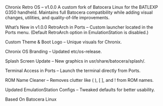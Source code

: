 Chronix Retro OS – v1.0.0
A custom fork of Batocera Linux for the BATLEXP G350 handheld.
Maintains full Batocera compatibility while adding visual changes, utilities, and quality-of-life improvements.

What’s New in v1.0.0
RetroArch in Ports – Custom launcher located in the Ports menu. (Default RetroArch option in EmulationStation is disabled.)

Custom Theme & Boot Logo – Unique visuals for Chronix.

Chronix OS Branding – Updated etc/os-release.

Splash Screen Update – New graphics in usr/share/batocera/splash/.

Terminal Access in Ports – Launch the terminal directly from Ports.

ROM Name Cleaner – Removes clutter like ( ), [ ], and ! from ROM names.

Updated EmulationStation Configs – Tweaked defaults for better usability.

Based On
Batocera Linux

